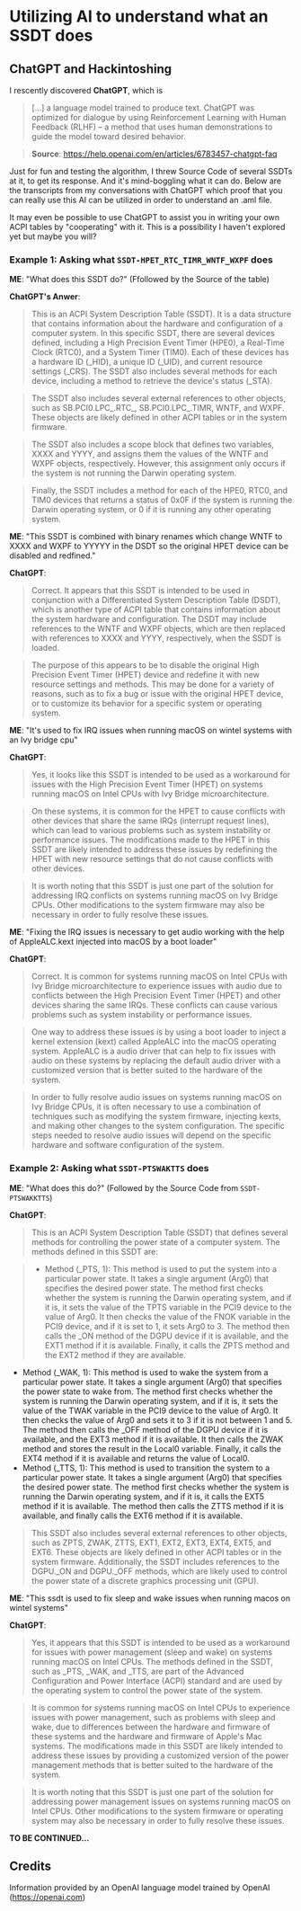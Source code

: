 # Utilizing AI to understand what an SSDT does

## ChatGPT and Hackintoshing
I rescently discovered **ChatGPT**, which is

>[…] a language model trained to produce text. ChatGPT was optimized for dialogue by using Reinforcement Learning with Human Feedback (RLHF) – a method that uses human demonstrations to guide the model toward desired behavior.

>**Source**: https://help.openai.com/en/articles/6783457-chatgpt-faq

Just for fun and testing the algorithm, I threw Source Code of several SSDTs at it, to get its response. And it's mind-boggling what it can do. Below are the transcripts from my conversations with ChatGPT which proof that you can really use this AI can be utilized in order to understand an .aml file. 

It may even be possible to use ChatGPT to assist you in writing your own ACPI tables by "cooperating" with it. This is a possibility I haven't explored yet but maybe you will?

### Example 1: Asking what `SSDT-HPET_RTC_TIMR_WNTF_WXPF` does

**ME**: "What does this SSDT do?" (Ffollowed by the Source of the table)

**ChatGPT's Anwer**: 
> This is an ACPI System Description Table (SSDT). It is a data structure that contains information about the hardware and configuration of a computer system. In this specific SSDT, there are several devices defined, including a High Precision Event Timer (HPE0), a Real-Time Clock (RTC0), and a System Timer (TIM0). Each of these devices has a hardware ID (_HID), a unique ID (_UID), and current resource settings (_CRS). The SSDT also includes several methods for each device, including a method to retrieve the device's status (_STA).

>The SSDT also includes several external references to other objects, such as SB.PCI0.LPC_.RTC_, SB.PCI0.LPC_.TIMR, WNTF, and WXPF. These objects are likely defined in other ACPI tables or in the system firmware.

>The SSDT also includes a scope block that defines two variables, XXXX and YYYY, and assigns them the values of the WNTF and WXPF objects, respectively. However, this assignment only occurs if the system is not running the Darwin operating system.

>Finally, the SSDT includes a method for each of the HPE0, RTC0, and TIM0 devices that returns a status of 0x0F if the system is running the Darwin operating system, or 0 if it is running any other operating system.

**ME**: "This SSDT is combined with binary renames which change WNTF to XXXX and WXPF to YYYYY in the DSDT so the original HPET device can be disabled and redfined."

**ChatGPT**: 
> Correct. It appears that this SSDT is intended to be used in conjunction with a Differentiated System Description Table (DSDT), which is another type of ACPI table that contains information about the system hardware and configuration. The DSDT may include references to the WNTF and WXPF objects, which are then replaced with references to XXXX and YYYY, respectively, when the SSDT is loaded.

>The purpose of this appears to be to disable the original High Precision Event Timer (HPET) device and redefine it with new resource settings and methods. This may be done for a variety of reasons, such as to fix a bug or issue with the original HPET device, or to customize its behavior for a specific system or operating system.

**ME**: "It's used to fix IRQ issues when running macOS on wintel systems with an Ivy bridge cpu"

**ChatGPT**:
>Yes, it looks like this SSDT is intended to be used as a workaround for issues with the High Precision Event Timer (HPET) on systems running macOS on Intel CPUs with Ivy Bridge microarchitecture.

>On these systems, it is common for the HPET to cause conflicts with other devices that share the same IRQs (interrupt request lines), which can lead to various problems such as system instability or performance issues. The modifications made to the HPET in this SSDT are likely intended to address these issues by redefining the HPET with new resource settings that do not cause conflicts with other devices.

>It is worth noting that this SSDT is just one part of the solution for addressing IRQ conflicts on systems running macOS on Ivy Bridge CPUs. Other modifications to the system firmware may also be necessary in order to fully resolve these issues.

**ME**: "Fixing the IRQ issues is necessary to get audio working with the help of AppleALC.kext injected into macOS by a boot loader"

**ChatGPT**:
>Correct. It is common for systems running macOS on Intel CPUs with Ivy Bridge microarchitecture to experience issues with audio due to conflicts between the High Precision Event Timer (HPET) and other devices sharing the same IRQs. These conflicts can cause various problems such as system instability or performance issues.

>One way to address these issues is by using a boot loader to inject a kernel extension (kext) called AppleALC into the macOS operating system. AppleALC is a audio driver that can help to fix issues with audio on these systems by replacing the default audio driver with a customized version that is better suited to the hardware of the system.

>In order to fully resolve audio issues on systems running macOS on Ivy Bridge CPUs, it is often necessary to use a combination of techniques such as modifying the system firmware, injecting kexts, and making other changes to the system configuration. The specific steps needed to resolve audio issues will depend on the specific hardware and software configuration of the system.

### Example 2: Asking what `SSDT-PTSWAKTTS` does

**ME**: "What does this do?" (Followed by the Source Code from `SSDT-PTSWAKKTTS`)

**ChatGPT**:
>This is an ACPI System Description Table (SSDT) that defines several methods for controlling the power state of a computer system. The methods defined in this SSDT are:

>- Method (_PTS, 1): This method is used to put the system into a particular power state. It takes a single argument (Arg0) that specifies the desired power state. The method first checks whether the system is running the Darwin operating system, and if it is, it sets the value of the TPTS variable in the PCI9 device to the value of Arg0. It then checks the value of the FNOK variable in the PCI9 device, and if it is set to 1, it sets Arg0 to 3. The method then calls the _ON method of the DGPU device if it is available, and the EXT1 method if it is available. Finally, it calls the ZPTS method and the EXT2 method if they are available.
- Method (_WAK, 1): This method is used to wake the system from a particular power state. It takes a single argument (Arg0) that specifies the power state to wake from. The method first checks whether the system is running the Darwin operating system, and if it is, it sets the value of the TWAK variable in the PCI9 device to the value of Arg0. It then checks the value of Arg0 and sets it to 3 if it is not between 1 and 5. The method then calls the _OFF method of the DGPU device if it is available, and the EXT3 method if it is available. It then calls the ZWAK method and stores the result in the Local0 variable. Finally, it calls the EXT4 method if it is available and returns the value of Local0.
- Method (_TTS, 1): This method is used to transition the system to a particular power state. It takes a single argument (Arg0) that specifies the desired power state. The method first checks whether the system is running the Darwin operating system, and if it is, it calls the EXT5 method if it is available. The method then calls the ZTTS method if it is available, and finally calls the EXT6 method if it is available.

>This SSDT also includes several external references to other objects, such as ZPTS, ZWAK, ZTTS, EXT1, EXT2, EXT3, EXT4, EXT5, and EXT6. These objects are likely defined in other ACPI tables or in the system firmware. Additionally, the SSDT includes references to the DGPU._ON and DGPU._OFF methods, which are likely used to control the power state of a discrete graphics processing unit (GPU).

**ME**: "This ssdt is used to fix sleep and wake issues when running macos on wintel systems"

**ChatGPT**:
>Yes, it appears that this SSDT is intended to be used as a workaround for issues with power management (sleep and wake) on systems running macOS on Intel CPUs. The methods defined in the SSDT, such as _PTS, _WAK, and _TTS, are part of the Advanced Configuration and Power Interface (ACPI) standard and are used by the operating system to control the power state of the system.

>It is common for systems running macOS on Intel CPUs to experience issues with power management, such as problems with sleep and wake, due to differences between the hardware and firmware of these systems and the hardware and firmware of Apple's Mac systems. The modifications made in this SSDT are likely intended to address these issues by providing a customized version of the power management methods that is better suited to the hardware of the system.

>It is worth noting that this SSDT is just one part of the solution for addressing power management issues on systems running macOS on Intel CPUs. Other modifications to the system firmware or operating system may also be necessary in order to fully resolve these issues.

**TO BE CONTINUED…**

## Credits
Information provided by an OpenAI language model trained by OpenAI (https://openai.com)
